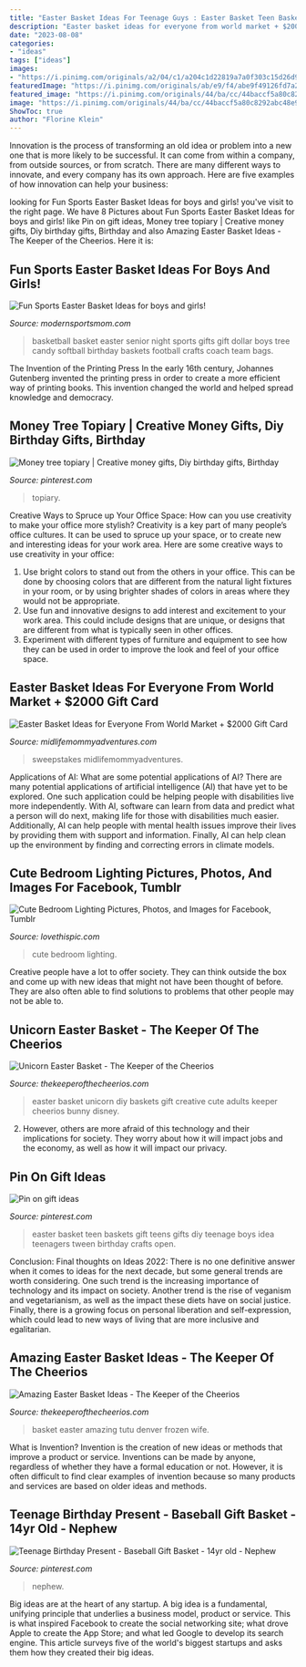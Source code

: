```yaml
---
title: "Easter Basket Ideas For Teenage Guys : Easter Basket Teen Baskets Gift Teens Gifts Diy Teenage Boys Idea Teenagers Tween Birthday Crafts Open"
description: "Easter basket ideas for everyone from world market + $2000 gift card"
date: "2023-08-08"
categories:
- "ideas"
tags: ["ideas"]
images:
- "https://i.pinimg.com/originals/a2/04/c1/a204c1d22819a7a0f303c15d26d95f39.jpg"
featuredImage: "https://i.pinimg.com/originals/ab/e9/f4/abe9f49126fd7a2545d579d5dda83bf0.jpg"
featured_image: "https://i.pinimg.com/originals/44/ba/cc/44baccf5a80c8292abc48e928be81c8c.jpg"
image: "https://i.pinimg.com/originals/44/ba/cc/44baccf5a80c8292abc48e928be81c8c.jpg"
ShowToc: true
author: "Florine Klein"
---
```



Innovation is the process of transforming an old idea or problem into a new one that is more likely to be successful. It can come from within a company, from outside sources, or from scratch. There are many different ways to innovate, and every company has its own approach. Here are five examples of how innovation can help your business: 

	

		
looking for Fun Sports Easter Basket Ideas for boys and girls! you've visit to the right page. We have 8 Pictures about Fun Sports Easter Basket Ideas for boys and girls! like Pin on gift ideas, Money tree topiary | Creative money gifts, Diy birthday gifts, Birthday and also Amazing Easter Basket Ideas - The Keeper of the Cheerios. Here it is:
		
    
## Fun Sports Easter Basket Ideas For Boys And Girls!

<img loading=lazy src="https://i1.wp.com/modernsportsmom.com/wp-content/uploads/2018/03/4ae54bafc4d8cca7e5bfd82deef57c24.jpg?resize=1136%2C1136&amp;ssl=1" onerror="this.onerror=null;this.src='https://tse4.mm.bing.net/th?id=OIP.y9YibD8BLDxhuz_lOBtgVwHaHa&amp;pid=15.1';" alt="Fun Sports Easter Basket Ideas for boys and girls!">

_Source: modernsportsmom.com_

>basketball basket easter senior night sports gifts gift dollar boys tree candy softball birthday baskets football crafts coach team bags. 

	

The Invention of the Printing Press
In the early 16th century, Johannes Gutenberg invented the printing press in order to create a more efficient way of printing books. This invention changed the world and helped spread knowledge and democracy.

    
## Money Tree Topiary | Creative Money Gifts, Diy Birthday Gifts, Birthday

<img loading=lazy src="https://i.pinimg.com/originals/ab/e9/f4/abe9f49126fd7a2545d579d5dda83bf0.jpg" onerror="this.onerror=null;this.src='https://tse2.mm.bing.net/th?id=OIP.V8rY6is04-jjiAnHYEDcNwHaJ4&amp;pid=15.1';" alt="Money tree topiary | Creative money gifts, Diy birthday gifts, Birthday">

_Source: pinterest.com_

>topiary. 

	

Creative Ways to Spruce up Your Office Space: How can you use creativity to make your office more stylish?
Creativity is a key part of many people’s office cultures. It can be used to spruce up your space, or to create new and interesting ideas for your work area. Here are some creative ways to use creativity in your office: 
1. Use bright colors to stand out from the others in your office. This can be done by choosing colors that are different from the natural light fixtures in your room, or by using brighter shades of colors in areas where they would not be appropriate. 
2. Use fun and innovative designs to add interest and excitement to your work area. This could include designs that are unique, or designs that are different from what is typically seen in other offices. 
3. Experiment with different types of furniture and equipment to see how they can be used in order to improve the look and feel of your office space.

    
## Easter Basket Ideas For Everyone From World Market + $2000 Gift Card

<img loading=lazy src="http://www.midlifemommyadventures.com/uploads/1/6/2/5/16255298/5723239_orig.jpg" onerror="this.onerror=null;this.src='https://tse2.mm.bing.net/th?id=OIP.r-daP4gia6kbJtQlBjKbjQHaJ4&amp;pid=15.1';" alt="Easter Basket Ideas for Everyone From World Market + $2000 Gift Card">

_Source: midlifemommyadventures.com_

>sweepstakes midlifemommyadventures. 

	

Applications of AI: What are some potential applications of AI?
There are many potential applications of artificial intelligence (AI) that have yet to be explored. One such application could be helping people with disabilities live more independently. With AI, software can learn from data and predict what a person will do next, making life for those with disabilities much easier. Additionally, AI can help people with mental health issues improve their lives by providing them with support and information. Finally, AI can help clean up the environment by finding and correcting errors in climate models.

    
## Cute Bedroom Lighting Pictures, Photos, And Images For Facebook, Tumblr

<img loading=lazy src="http://www.lovethispic.com/uploaded_images/156426-Cute-Bedroom-Lighting.jpg" onerror="this.onerror=null;this.src='https://tse2.mm.bing.net/th?id=OIP.a747c7aXJwN5ir1nChC8UQHaF-&amp;pid=15.1';" alt="Cute Bedroom Lighting Pictures, Photos, and Images for Facebook, Tumblr">

_Source: lovethispic.com_

>cute bedroom lighting. 

	

Creative people have a lot to offer society. They can think outside the box and come up with new ideas that might not have been thought of before. They are also often able to find solutions to problems that other people may not be able to.

    
## Unicorn Easter Basket - The Keeper Of The Cheerios

<img loading=lazy src="http://www.thekeeperofthecheerios.com/wp-content/uploads/2018/02/unicorn-basket-5.jpg" onerror="this.onerror=null;this.src='https://tse1.mm.bing.net/th?id=OIP.GEeB_GMMa0_zg3YZB0UWPAHaHo&amp;pid=15.1';" alt="Unicorn Easter Basket - The Keeper of the Cheerios">

_Source: thekeeperofthecheerios.com_

>easter basket unicorn diy baskets gift creative cute adults keeper cheerios bunny disney. 

	

2. However, others are more afraid of this technology and their implications for society. They worry about how it will impact jobs and the economy, as well as how it will impact our privacy. 

    
## Pin On Gift Ideas

<img loading=lazy src="https://i.pinimg.com/originals/44/ba/cc/44baccf5a80c8292abc48e928be81c8c.jpg" onerror="this.onerror=null;this.src='https://tse2.mm.bing.net/th?id=OIP.n_z_CROSZOJVfE0LuFDbeAHaJ4&amp;pid=15.1';" alt="Pin on gift ideas">

_Source: pinterest.com_

>easter basket teen baskets gift teens gifts diy teenage boys idea teenagers tween birthday crafts open. 

	

Conclusion:
Final thoughts on Ideas 2022:
There is no one definitive answer when it comes to ideas for the next decade, but some general trends are worth considering. One such trend is the increasing importance of technology and its impact on society. Another trend is the rise of veganism and vegetarianism, as well as the impact these diets have on social justice. Finally, there is a growing focus on personal liberation and self-expression, which could lead to new ways of living that are more inclusive and egalitarian.

    
## Amazing Easter Basket Ideas - The Keeper Of The Cheerios

<img loading=lazy src="http://www.thekeeperofthecheerios.com/wp-content/uploads/2017/01/Amazing-Easter-Basket-ideas-1.jpg" onerror="this.onerror=null;this.src='https://tse2.mm.bing.net/th?id=OIP.g7IXVjRtGhdoX1JY_RpOkgHaRx&amp;pid=15.1';" alt="Amazing Easter Basket Ideas - The Keeper of the Cheerios">

_Source: thekeeperofthecheerios.com_

>basket easter amazing tutu denver frozen wife. 

	

What is Invention?
Invention is the creation of new ideas or methods that improve a product or service. Inventions can be made by anyone, regardless of whether they have a formal education or not. However, it is often difficult to find clear examples of invention because so many products and services are based on older ideas and methods.

    
## Teenage Birthday Present - Baseball Gift Basket - 14yr Old - Nephew

<img loading=lazy src="https://i.pinimg.com/originals/a2/04/c1/a204c1d22819a7a0f303c15d26d95f39.jpg" onerror="this.onerror=null;this.src='https://tse4.mm.bing.net/th?id=OIP.ODmwwOD3b3EH8y-B2ozlJgHaJ4&amp;pid=15.1';" alt="Teenage Birthday Present - Baseball Gift Basket - 14yr old - Nephew">

_Source: pinterest.com_

>nephew. 

	

Big ideas are at the heart of any startup. A big idea is a fundamental, unifying principle that underlies a business model, product or service. This is what inspired Facebook to create the social networking site; what drove Apple to create the App Store; and what led Google to develop its search engine. This article surveys five of the world's biggest startups and asks them how they created their big ideas.

